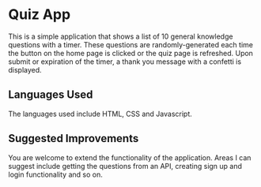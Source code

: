 # Quiz App

This is a simple application that shows a list of 10 general knowledge questions with a timer. These questions are randomly-generated each time the button on the home page is clicked or the quiz page is refreshed. Upon submit or expiration of the timer, a thank you message with a confetti is displayed.

## Languages Used

The languages used include HTML, CSS and Javascript.

## Suggested Improvements

You are welcome to extend the functionality of the application. Areas I can suggest include getting the questions from an API, creating sign up and login functionality and so on. 
